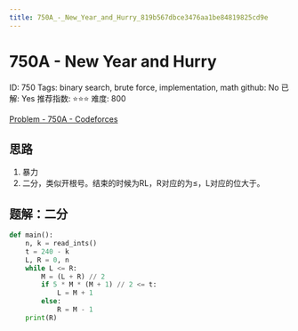 ```yaml
---
title: 750A_-_New_Year_and_Hurry_819b567dbce3476aa1be84819825cd9e
---
```


# 750A - New Year and Hurry

ID: 750
Tags: binary search, brute force, implementation, math
github: No
已解: Yes
推荐指数: ⭐⭐⭐
难度: 800

[Problem - 750A - Codeforces](https://codeforces.com/problemset/problem/750/A)

## 思路

1. 暴力
2. 二分，类似开根号。结束的时候为RL，R对应的为≤，L对应的位大于。

## 题解：二分

```python
def main():
    n, k = read_ints()
    t = 240 - k
    L, R = 0, n
    while L <= R:
        M = (L + R) // 2
        if 5 * M * (M + 1) // 2 <= t:
            L = M + 1
        else:
            R = M - 1
    print(R)
```